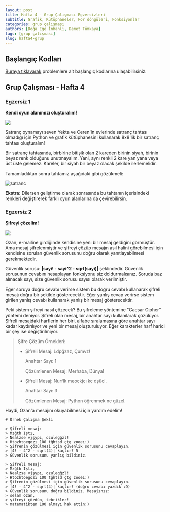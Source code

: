 ```yaml
---
layout: post
title: Hafta 4 - Grup Çalışması Egzersizleri
subtitle: Grafik, Kütüphaneler, For döngüleri, Fonksiyonlar
categories: grup çalışması
authors: [Doğa Ege İnhanlı, Demet Tümkaya]
tags: [grup çalışması]
slug: hafta4-grup
---
```


## Başlangıç Kodları
[Buraya tıklayarak](https://drive.google.com/file/d/1nE-MtTSF6MRVqsw5EojPqfsHLcYR8zga/view?usp=sharing) problemlere ait başlangıç kodlarına ulaşabilirsiniz.

## Grup Çalışması - Hafta 4

### Egzersiz 1

**Kendi oyun alanımızı oluşturalım!**

![](https://images.pexels.com/photos/163064/play-stone-network-networked-interactive-163064.jpeg?cs=srgb&dl=pexels-pixabay-163064.jpg&fm=jpg)

Satranç oynamayı seven Yekta ve Ceren'in evlerinde satranç tahtası olmadığı
için Python ve grafik kütüphanesini kullanarak 8x8'lik bir satranç tahtası
oluşturalım!

Bir satranç tahtasında, birbirine bitişik olan 2 kareden birinin siyah,
birinin beyaz renk olduğunu unutmayalım. Yani, aynı renkli 2 kare yan 
yana veya üst üste gelemez. Kareler, bir siyah bir beyaz olacak şekilde
ilerlemelidir.

Tamamladıktan sonra tahtamız aşağıdaki gibi gözükmeli:

![satranc](https://drive.google.com/uc?export=view&id=1XVOSzkdDvTisy4PPveJiqC4oQkWA9KVz)

**Ekstra:** Dilersen geliştirme olarak sonrasında bu tahtanın içerisindeki
renkleri değiştirerek farklı oyun alanlarına da çevirebilirsin.

### Egzersiz 2

**Şifreyi çözelim!**

![](https://images.unsplash.com/photo-1504203700686-f21e703e5f1c?ixid=MXwxMjA3fDB8MHxwaG90by1wYWdlfHx8fGVufDB8fHw%3D&ixlib=rb-1.2.1&auto=format&fit=crop&w=1361&q=80)

Ozan, e-mailine girdiğinde kendisine yeni bir mesaj geldiğini görmüştür. Ama mesaj şifrelenmiştir ve şifreyi çözüp
mesajın asıl halini görebilmesi için kendisine sorulan güvenlik sorusunu doğru olarak yanıtlayabilmesi gerekmektedir.

Güvenlik sorusu: **|sayi! - sayi^2 - sqrt(sayi)|** şeklindedir. Güvenlik sorusunun cevabını hesaplayan fonksiyonu siz
doldurmalısınız. Soruda baz alınacak sayı, size güvenlik sorusu sayısı olarak verilmiştir.

Eğer soruya doğru cevabı verirse sistem bu doğru cevabı kullanarak şifreli mesajı doğru bir şekilde gösterecektir.
Eğer yanlış cevap verirse sistem girilen yanlış cevabı kullanarak yanlış bir mesaj gösterecektir.

Peki sistem şifreyi nasıl çözecek? Bu şifreleme yöntemine "Caesar Cipher" yöntemi deniyor. Şifreli olan mesaj, bir
anahtar sayı kullanılarak çözülüyor. Şifreli mesajdaki harflerin her biri, alfabe sıralamasına göre anahtar sayı kadar
kaydırılıyor ve yeni bir mesaj oluşturuluyor. Eğer karakterler harf harici bir şey ise değiştirilmiyor.

> Şifre Çözüm Örnekleri:
>
> * Şifreli Mesaj: Ldpğzaz, Çumvz!
>
>   Anahtar Sayı: 1
>
>   Çözümlenen Mesaj: Merhaba, Dünya!
>
> * Şifreli Mesaj: Nurflk meockjcı kc dşüci.
>
>   Anahtar Sayı: 3
>
>   Çözümlenen Mesaj: Python öğrenmek ne güzel.
>

Haydi, Ozan'a mesajını okuyabilmesi için yardım edelim!

```
# Örnek Çalışma Şekli

> Şifreli mesaj:
> Mzğth Iştı,
> Nealzse vjşypı, ozulegğzl!
> Htozhtoegozı 100 tğhtsd çtg zooeı:)
> Şifrenin çözülmesi için güvenlik sorusunu cevaplayın.
> |4! - 4^2 - sqrt(4)| kaçtır? 5
> Güvenlik sorusunu yanlış bildiniz.

> Şifreli mesaj:
> Mzğth Iştı,
> Nealzse vjşypı, ozulegğzl!
> Htozhtoegozı 100 tğhtsd çtg zooeı:)
> Şifrenin çözülmesi için güvenlik sorusunu cevaplayın.
> |4! - 4^2 - sqrt(4)| kaçtır? (doğru cevabı yazdık :D)
> Güvenlik sorusunu doğru bildiniz. Mesajınız:
> selam ozan,
> şifreyi çözdün, tebrikler!
> matematikten 100 almayı hak ettin:)

```
